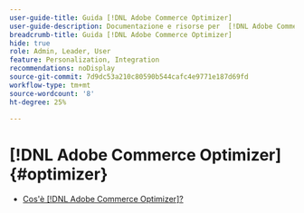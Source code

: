 ```yaml
---
user-guide-title: Guida [!DNL Adobe Commerce Optimizer]
user-guide-description: Documentazione e risorse per  [!DNL Adobe Commerce Optimizer].
breadcrumb-title: Guida [!DNL Adobe Commerce Optimizer]
hide: true
role: Admin, Leader, User
feature: Personalization, Integration
recommendations: noDisplay
source-git-commit: 7d9dc53a210c80590b544cafc4e9771e187d69fd
workflow-type: tm+mt
source-wordcount: '8'
ht-degree: 25%

---
```


# [!DNL Adobe Commerce Optimizer] {#optimizer}

- [Cos&#39;è  [!DNL Adobe Commerce Optimizer]?](overview.md)
